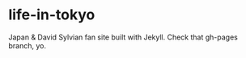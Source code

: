 # life-in-tokyo
Japan &amp; David Sylvian fan site built with Jekyll. Check that gh-pages branch, yo.
